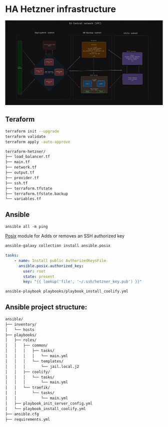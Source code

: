 # HA Hetzner infrastructure

![infra-diagram](public/01_infra-diagram.png)

## Teraform
```bash
terraform init --upgrade
terraform validate
terraform apply -auto-approve
```

```bash
terraform-hetzner/
├── load_balancer.tf
├── main.tf
├── network.tf
├── output.tf
├── provider.tf
├── ssh.tf
├── terraform.tfstate
├── terraform.tfstate.backup
└── variables.tf
```

## Ansible
```
ansible all -m ping
```

[Posix](https://docs.ansible.com/ansible/latest/collections/ansible/posix/authorized_key_module.html) module for Adds or removes an SSH authorized key

```bash
ansible-galaxy collection install ansible.posix
```

```yml
tasks:
    - name: Install public AuthorizedKeysFile
      ansible.posix.authorized_key:
        user: root
        state: present
        key: "{{ lookup('file', '~/.ssh/hetzner_key.pub') }}"
```


```bash
ansible-playbook playbooks/playbook_install_coolify.yml
```

## Ansible project structure:
```bash
ansible/
├── inventory/
│   └── hosts
├── playbooks/
│   ├── roles/
│   │   ├── common/
│   │   │   ├── tasks/
│   │   │   │   └── main.yml
│   │   │   └── templates/
│   │   │       └── jail.local.j2
│   │   ├── coolify/
│   │   │   └── tasks/
│   │   │       └── main.yml
│   │   └── traefik/
│   │       └── tasks/
│   │           └── main.yml
│   ├── playbook_init_server_config.yml
│   └── playbook_install_coolify.yml
├── ansible.cfg
├── requirements.yml
```